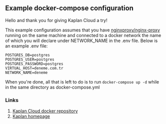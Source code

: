 ## Example docker-compose configuration

Hello and thank you for giving Kaplan Cloud a try!

This example configuration assumes that you have [nginxproxy/nginx-proxy](https://hub.docker.com/r/nginxproxy/nginx-proxy) running on the same machine and connected to a docker network the name of which you will declare under NETWORK_NAME in the .env file. Below is an example .env file:

    POSTGRES_DB=postgres
    POSTGRES_USER=postgres
    POSTGRES_PASSWORD=postgres
    VIRTUAL_HOST=deneme.com.tr
    NETWORK_NAME=deneme

When you're done, all that is left to do is to run `docker-compose up -d` while in the same directory as docker-compose.yml

### Links
1. [Kaplan Cloud docker repository](https://hub.docker.com/r/kaplanpro/cloud)
2. [Kaplan homepage](https://kaplan.pro)
